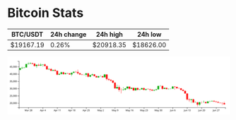 # Bitcoin Stats

BTC/USDT|24h change|24h high|24h low|
|---|---|---|---|
|$19167.19|0.26%|$20918.35|$18626.00|

<img src="./chart.svg">
